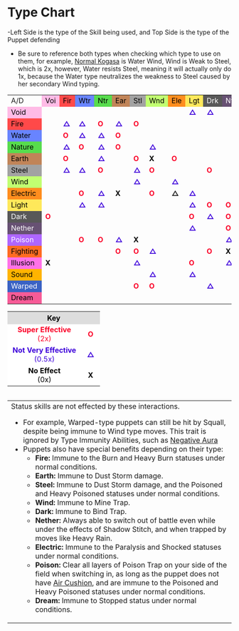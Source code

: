 <h1><span>Type Chart</span></h1>

<p>-Left Side is the type of the Skill being used, and Top Side is the type of the Puppet defending</p>
<ul>
<li>Be sure to reference both types when checking which type to use on them, for example, <a href="{{ '/Normal-Kogasa' | relative_url }}" title="Normal Kogasa">Normal Kogasa</a> is Water Wind, Wind is Weak to Steel, which is 2x, however, Water resists Steel, meaning it will actually only do 1x, because the Water type neutralizes the weakness to Steel caused by her secondary Wind typing.</li>
</ul>


<table id="type_chart" class="table_encore">
<tbody><tr>
<td>A/D
</td>
<td style="background: #FFBBE6; color: #000000;;"><span style="color:black;">Voi</span>
</td>
<td style="background: #FF4949; color: #000000;;"><span style="color:black;">Fir</span>
</td>
<td style="background: #6884FF; color: #000000;;"><span style="color:black;">Wtr</span>
</td>
<td style="background: #57DC4D; color: #000000;;"><span style="color:black;">Ntr</span>
</td>
<td style="background: #C18458; color: #000000;;"><span style="color:black;">Ear</span>
</td>
<td style="background: #A2A2A2; color: #000000;;"><span style="color:black;">Stl</span>
</td>
<td style="background: #C1FF71; color: #000000;;"><span style="color:black;">Wnd</span>
</td>
<td style="background: #FF8D1E; color: #000000;;"><span style="color:black;">Ele</span>
</td>
<td style="background: #FEE85A; color: #000000;;"><span style="color:black;">Lgt</span>
</td>
<td style="background: #585858; color: #EEEEEE;;"><span style="color:white;">Drk</span>
</td>
<td style="background: #675173; color: #EEEEEE;;"><span style="color:white;">Nth</span>
</td>
<td style="background: #AE66FF; color: #EEEEEE;;"><span style="color:white;">Psn</span>
</td>
<td style="background: #FF6B22; color: #000000;;"><span style="color:black;">Fgt</span>
</td>
<td style="background: #FF71E9; color: #000000;;"><span style="color:black;">Ilu</span>
</td>
<td style="background: #FFB400; color: #000000;;"><span style="color:black;">Snd</span>
</td>
<td style="background: #3A62C4; color: #EEEEEE;;"><span style="color:white;">Wrp</span>
</td>
<td style="background: #F75B97; color: #000000;;"><span style="color:black;">Drm</span>
</td></tr>
<tr>
<td style="background: #FFBBE6; color: #000000;;"><span style="color:black;">Void</span>
</td>
<td>
</td>
<td>
</td>
<td>
</td>
<td>
</td>
<td>
</td>
<td>
</td>
<td>
</td>
<td>
</td>
<td style="color: #3C00DA;"><b>△</b>
</td>
<td style="color: #3C00DA;"><b>△</b>
</td>
<td>
</td>
<td>
</td>
<td>
</td>
<td style="color: #000000;"><b>X</b>
</td>
<td>
</td>
<td>
</td>
<td>
</td></tr>
<tr>
<td style="background: #FF4949; color: #000000;;"><span style="color:black;">Fire</span>
</td>
<td>
</td>
<td style="color: #3C00DA;"><b>△</b>
</td>
<td style="color: #3C00DA;"><b>△</b>
</td>
<td style="color: #FB0127;"><b>O</b>
</td>
<td style="color: #3C00DA;"><b>△</b>
</td>
<td style="color: #FB0127;"><b>O</b>
</td>
<td>
</td>
<td>
</td>
<td>
</td>
<td>
</td>
<td>
</td>
<td>
</td>
<td>
</td>
<td>
</td>
<td>
</td>
<td>
</td>
<td>
</td></tr>
<tr>
<td style="background: #6884FF; color: #000000;;"><span style="color:black;">Water</span>
</td>
<td>
</td>
<td style="color: #FB0127;"><b>O</b>
</td>
<td style="color: #3C00DA;"><b>△</b>
</td>
<td style="color: #3C00DA;"><b>△</b>
</td>
<td style="color: #FB0127;"><b>O</b>
</td>
<td>
</td>
<td>
</td>
<td>
</td>
<td>
</td>
<td>
</td>
<td>
</td>
<td>
</td>
<td>
</td>
<td>
</td>
<td style="color: #3C00DA;"><b>△</b>
</td>
<td>
</td>
<td>
</td></tr>
<tr>
<td style="background: #57DC4D; color: #000000;;"><span style="color:black;">Nature</span>
</td>
<td>
</td>
<td style="color: #3C00DA;"><b>△</b>
</td>
<td style="color: #FB0127;"><b>O</b>
</td>
<td style="color: #3C00DA;"><b>△</b>
</td>
<td style="color: #FB0127;"><b>O</b>
</td>
<td>
</td>
<td style="color: #3C00DA;"><b>△</b>
</td>
<td>
</td>
<td>
</td>
<td>
</td>
<td>
</td>
<td style="color: #3C00DA;"><b>△</b>
</td>
<td>
</td>
<td>
</td>
<td>
</td>
<td>
</td>
<td>
</td></tr>
<tr>
<td style="background: #C18458; color: #000000;;"><span style="color:black;">Earth</span>
</td>
<td>
</td>
<td style="color: #FB0127;"><b>O</b>
</td>
<td>
</td>
<td style="color: #3C00DA;"><b>△</b>
</td>
<td>
</td>
<td style="color: #FB0127;"><b>O</b>
</td>
<td style="color: #000000;"><b>X</b>
</td>
<td style="color: #FB0127;"><b>O</b>
</td>
<td>
</td>
<td>
</td>
<td>
</td>
<td style="color: #FB0127;"><b>O</b>
</td>
<td style="color: #3C00DA;"><b>△</b>
</td>
<td>
</td>
<td>
</td>
<td>
</td>
<td>
</td></tr>
<tr>
<td style="background: #A2A2A2; color: #000000;;"><span style="color:black;">Steel</span>
</td>
<td>
</td>
<td style="color: #3C00DA;"><b>△</b>
</td>
<td style="color: #3C00DA;"><b>△</b>
</td>
<td style="color: #FB0127;"><b>O</b>
</td>
<td>
</td>
<td style="color: #3C00DA;"><b>△</b>
</td>
<td style="color: #FB0127;"><b>O</b>
</td>
<td>
</td>
<td>
</td>
<td style="color: #FB0127;"><b>O</b>
</td>
<td>
</td>
<td>
</td>
<td>
</td>
<td>
</td>
<td>
</td>
<td style="color: #3C00DA;"><b>△</b>
</td>
<td>
</td></tr>
<tr>
<td style="background: #C1FF71; color: #000000;;"><span style="color:black;">Wind</span>
</td>
<td>
</td>
<td>
</td>
<td>
</td>
<td>
</td>
<td>
</td>
<td style="color: #3C00DA;"><b>△</b>
</td>
<td>
</td>
<td style="color: #3C00DA;"><b>△</b>
</td>
<td>
</td>
<td>
</td>
<td>
</td>
<td style="color: #FB0127;"><b>O</b>
</td>
<td style="color: #FB0127;"><b>O</b>
</td>
<td>
</td>
<td style="color: #FB0127;"><b>O</b>
</td>
<td style="color: #000000;"><b>X</b>
</td>
<td>
</td></tr>
<tr>
<td style="background: #FF8D1E; color: #000000;;"><span style="color:black;">Electric</span>
</td>
<td>
</td>
<td>
</td>
<td style="color: #FB0127;"><b>O</b>
</td>
<td style="color: #3C00DA;"><b>△</b>
</td>
<td style="color: #000000;"><b>X</b>
</td>
<td>
</td>
<td style="color: #FB0127;"><b>O</b>
</td>
<td style="tcolor: #3C00DA;"><b>△</b>
</td>
<td style="color: #3C00DA;"><b>△</b>
</td>
<td>
</td>
<td>
</td>
<td>
</td>
<td>
</td>
<td>
</td>
<td style="color: #FB0127;"><b>O</b>
</td>
<td>
</td>
<td>
</td></tr>
<tr>
<td style="background: #FEE85A; color: #000000;;"><span style="color:black;">Light</span>
</td>
<td>
</td>
<td>
</td>
<td style="color: #3C00DA;"><b>△</b>
</td>
<td style="color: #3C00DA;"><b>△</b>
</td>
<td>
</td>
<td>
</td>
<td>
</td>
<td>
</td>
<td style="color: #3C00DA;"><b>△</b>
</td>
<td style="color: #FB0127;"><b>O</b>
</td>
<td style="color: #FB0127;"><b>O</b>
</td>
<td>
</td>
<td>
</td>
<td style="color: #3C00DA;"><b>△</b>
</td>
<td>
</td>
<td>
</td>
<td>
</td></tr>
<tr>
<td style="background: #585858; color: #EEEEEE;;"><span style="color:white;">Dark</span>
</td>
<td style="color: #FB0127;"><b>O</b>
</td>
<td>
</td>
<td>
</td>
<td>
</td>
<td>
</td>
<td>
</td>
<td>
</td>
<td>
</td>
<td style="color: #FB0127;"><b>O</b>
</td>
<td style="color: #3C00DA;"><b>△</b>
</td>
<td style="color: #FB0127;"><b>O</b>
</td>
<td>
</td>
<td style="color: #3C00DA;"><b>△</b>
</td>
<td style="color: #3C00DA;"><b>△</b>
</td>
<td>
</td>
<td>
</td>
<td>
</td></tr>
<tr>
<td style="background: #675173; color: #EEEEEE;;"><span style="color:white;">Nether</span>
</td>
<td>
</td>
<td>
</td>
<td>
</td>
<td>
</td>
<td>
</td>
<td>
</td>
<td>
</td>
<td>
</td>
<td style="color: #3C00DA;"><b>△</b>
</td>
<td>
</td>
<td style="color: #FB0127;"><b>O</b>
</td>
<td>
</td>
<td>
</td>
<td>
</td>
<td style="color: #3C00DA;"><b>△</b>
</td>
<td>
</td>
<td>
</td></tr>
<tr>
<td style="background: #AE66FF; color: #EEEEEE;;"><span style="color:white;">Poison</span>
</td>
<td>
</td>
<td>
</td>
<td style="color: #FB0127;"><b>O</b>
</td>
<td style="color: #FB0127;"><b>O</b>
</td>
<td style="color: #3C00DA;"><b>△</b>
</td>
<td style="color: #000000;"><b>X</b>
</td>
<td>
</td>
<td>
</td>
<td>
</td>
<td>
</td>
<td style="color: #3C00DA;"><b>△</b>
</td>
<td style="color: #3C00DA;"><b>△</b>
</td>
<td>
</td>
<td>
</td>
<td>
</td>
<td style="color: #FB0127;"><b>O</b>
</td>
<td>
</td></tr>
<tr>
<td style="background: #FF6B22; color: #000000;;"><span style="color:black;">Fighting</span>
</td>
<td>
</td>
<td>
</td>
<td>
</td>
<td>
</td>
<td style="color: #FB0127;"><b>O</b>
</td>
<td style="color: #FB0127;"><b>O</b>
</td>
<td style="color: #3C00DA;"><b>△</b>
</td>
<td>
</td>
<td>
</td>
<td style="color: #FB0127;"><b>O</b>
</td>
<td style="color: #000000;"><b>X</b>
</td>
<td style="color: #3C00DA;"><b>△</b>
</td>
<td>
</td>
<td style="color: #3C00DA;"><b>△</b>
</td>
<td>
</td>
<td style="color: #FB0127;"><b>O</b>
</td>
<td>
</td></tr>
<tr>
<td style="background: #FF71E9; color: #000000;;"><span style="color:black;">Illusion</span>
</td>
<td style="color: #000000;"><b>X</b>
</td>
<td>
</td>
<td>
</td>
<td>
</td>
<td>
</td>
<td style="color: #3C00DA;"><b>△</b>
</td>
<td>
</td>
<td>
</td>
<td style="color: #FB0127;"><b>O</b>
</td>
<td>
</td>
<td style="color: #3C00DA;"><b>△</b>
</td>
<td>
</td>
<td>
</td>
<td style="color: #FB0127;"><b>O</b>
</td>
<td>
</td>
<td>
</td>
<td>
</td></tr>
<tr>
<td style="background: #FFB400; color: #000000;;"><span style="color:black;">Sound</span>
</td>
<td>
</td>
<td>
</td>
<td>
</td>
<td>
</td>
<td>
</td>
<td>
</td>
<td style="color: #3C00DA;"><b>△</b>
</td>
<td>
</td>
<td style="color: #3C00DA;"><b>△</b>
</td>
<td>
</td>
<td>
</td>
<td>
</td>
<td style="color: #FB0127;"><b>O</b>
</td>
<td style="color: #FB0127;"><b>O</b>
</td>
<td style="color: #3C00DA;"><b>△</b>
</td>
<td style="color: #FB0127;"><b>O</b>
</td>
<td>
</td></tr>
<tr>
<td style="background: #3A62C4; color: #EEEEEE;;"><span style="color:white;">Warped</span>
</td>
<td>
</td>
<td>
</td>
<td>
</td>
<td>
</td>
<td>
</td>
<td style="color: #FB0127;"><b>O</b>
</td>
<td style="color: #FB0127;"><b>O</b>
</td>
<td>
</td>
<td>
</td>
<td style="color: #3C00DA;"><b>△</b>
</td>
<td>
</td>
<td style="color: #3C00DA;"><b>△</b>
</td>
<td style="color: #3C00DA;"><b>△</b>
</td>
<td style="color: #FB0127;"><b>O</b>
</td>
<td>
</td>
<td style="color: #3C00DA;"><b>△</b>
</td>
<td>
</td></tr>
<tr>
<td style="background: #F75B97; color: #000000;;"><span style="color:black;">Dream</span>
</td>
<td>
</td>
<td>
</td>
<td>
</td>
<td>
</td>
<td>
</td>
<td>
</td>
<td>
</td>
<td>
</td>
<td>
</td>
<td>
</td>
<td>
</td>
<td>
</td>
<td>
</td>
<td>
</td>
<td>
</td>
<td>
</td>
<td>
</td></tr>
</tbody></table>

<table class="table_encore">
<tbody><tr>
<th colspan="2" style="background-color: #DDDDDD; color: #000000; text-align: center;">Key
</th></tr>
<tr>
<td style="text-align: center; width: 150px; background-color: #FFFFFF; color: #FB0127;"><b>Super Effective</b><br>(2x)
</td>
<td style="text-align: center; width: 26px; background-color: #FFFFFF; color: #FB0127;"><b>O</b>
</td></tr>
<tr>
<td style="text-align: center; background-color: #FFFFFF; color: #3C00DA;"><b>Not Very Effective</b><br>(0.5x)
</td>
<td style="text-align: center; background-color: #FFFFFF; color: #3C00DA;"><b>△</b>
</td></tr>
<tr>
<td style="text-align: center; background-color: #FFFFFF; color: #000000;"><b>No Effect</b><br>(0x)
</td>
<td style="text-align: center; background-color: #FFFFFF; color: #000000;"><b>X</b>
</td></tr></tbody></table>

<table class="table_encore" style="float:left;">
<tbody><tr>
<td>Status skills are not effected by these interactions.
<ul><li>For example, Warped-type puppets can still be hit by Squall, despite being immune to Wind type moves. This trait is ignored by Type Immunity Abilities, such as <a href="{{ '/Negative-Aura' | relative_url }}" title="Negative Aura">Negative Aura</a></li>
<li>Puppets also have special benefits depending on their type:
<ul><li><b>Fire:</b> Immune to the Burn and Heavy Burn statuses under normal conditions.</li>
<li><b>Earth:</b> Immune to Dust Storm damage.</li>
<li><b>Steel:</b> Immune to Dust Storm damage, and the Poisoned and Heavy Poisoned statuses under normal conditions.</li>
<li><b>Wind:</b> Immune to Mine Trap.</li>
<li><b>Dark:</b> Immune to Bind Trap.</li>
<li><b>Nether:</b> Always able to switch out of battle even while under the effects of Shadow Stitch, and when trapped by moves like Heavy Rain.</li>
<li><b>Electric:</b> Immune to the Paralysis and Shocked statuses under normal conditions.</li>
<li><b>Poison:</b> Clear all layers of Poison Trap on your side of the field when switching in, as long as the puppet does not have <a href="{{ '/Air-Cushion' | relative_url }}" title="Air Cushion">Air Cushion</a>, and are immune to the Poisoned and Heavy Poisoned statuses under normal conditions.</li>
<li><b>Dream:</b> Immune to Stopped status under normal conditions.</li></ul></li></ul>
</td></tr></tbody></table>

